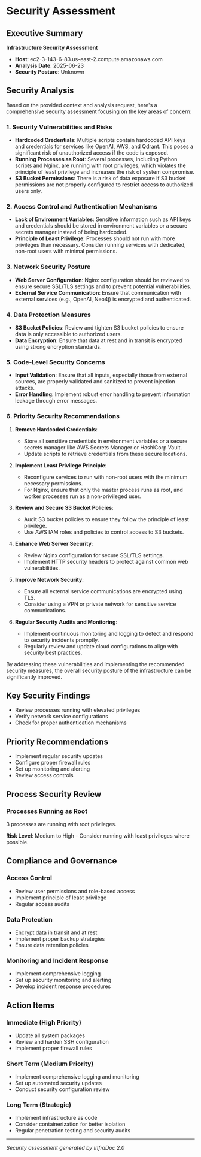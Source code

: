 # Security Assessment

## Executive Summary

**Infrastructure Security Assessment**
- **Host**: ec2-3-143-6-83.us-east-2.compute.amazonaws.com
- **Analysis Date**: 2025-06-23
- **Security Posture**: Unknown

## Security Analysis

Based on the provided context and analysis request, here's a comprehensive security assessment focusing on the key areas of concern:

### 1. Security Vulnerabilities and Risks

- **Hardcoded Credentials**: Multiple scripts contain hardcoded API keys and credentials for services like OpenAI, AWS, and Qdrant. This poses a significant risk of unauthorized access if the code is exposed.
- **Running Processes as Root**: Several processes, including Python scripts and Nginx, are running with root privileges, which violates the principle of least privilege and increases the risk of system compromise.
- **S3 Bucket Permissions**: There is a risk of data exposure if S3 bucket permissions are not properly configured to restrict access to authorized users only.

### 2. Access Control and Authentication Mechanisms

- **Lack of Environment Variables**: Sensitive information such as API keys and credentials should be stored in environment variables or a secure secrets manager instead of being hardcoded.
- **Principle of Least Privilege**: Processes should not run with more privileges than necessary. Consider running services with dedicated, non-root users with minimal permissions.

### 3. Network Security Posture

- **Web Server Configuration**: Nginx configuration should be reviewed to ensure secure SSL/TLS settings and to prevent potential vulnerabilities.
- **External Service Communication**: Ensure that communication with external services (e.g., OpenAI, Neo4j) is encrypted and authenticated.

### 4. Data Protection Measures

- **S3 Bucket Policies**: Review and tighten S3 bucket policies to ensure data is only accessible to authorized users.
- **Data Encryption**: Ensure that data at rest and in transit is encrypted using strong encryption standards.

### 5. Code-Level Security Concerns

- **Input Validation**: Ensure that all inputs, especially those from external sources, are properly validated and sanitized to prevent injection attacks.
- **Error Handling**: Implement robust error handling to prevent information leakage through error messages.

### 6. Priority Security Recommendations

1. **Remove Hardcoded Credentials**: 
   - Store all sensitive credentials in environment variables or a secure secrets manager like AWS Secrets Manager or HashiCorp Vault.
   - Update scripts to retrieve credentials from these secure locations.

2. **Implement Least Privilege Principle**:
   - Reconfigure services to run with non-root users with the minimum necessary permissions.
   - For Nginx, ensure that only the master process runs as root, and worker processes run as a non-privileged user.

3. **Review and Secure S3 Bucket Policies**:
   - Audit S3 bucket policies to ensure they follow the principle of least privilege.
   - Use AWS IAM roles and policies to control access to S3 buckets.

4. **Enhance Web Server Security**:
   - Review Nginx configuration for secure SSL/TLS settings.
   - Implement HTTP security headers to protect against common web vulnerabilities.

5. **Improve Network Security**:
   - Ensure all external service communications are encrypted using TLS.
   - Consider using a VPN or private network for sensitive service communications.

6. **Regular Security Audits and Monitoring**:
   - Implement continuous monitoring and logging to detect and respond to security incidents promptly.
   - Regularly review and update cloud configurations to align with security best practices.

By addressing these vulnerabilities and implementing the recommended security measures, the overall security posture of the infrastructure can be significantly improved.

## Key Security Findings

- Review processes running with elevated privileges
- Verify network service configurations
- Check for proper authentication mechanisms

## Priority Recommendations

- Implement regular security updates
- Configure proper firewall rules
- Set up monitoring and alerting
- Review access controls

## Process Security Review


### Processes Running as Root
3 processes are running with root privileges.

**Risk Level**: Medium to High - Consider running with least privileges where possible.


## Compliance and Governance

### Access Control
- Review user permissions and role-based access
- Implement principle of least privilege
- Regular access audits

### Data Protection
- Encrypt data in transit and at rest
- Implement proper backup strategies
- Ensure data retention policies

### Monitoring and Incident Response
- Implement comprehensive logging
- Set up security monitoring and alerting
- Develop incident response procedures

## Action Items

### Immediate (High Priority)
- Update all system packages
- Review and harden SSH configuration
- Implement proper firewall rules

### Short Term (Medium Priority)
- Implement comprehensive logging and monitoring
- Set up automated security updates
- Conduct security configuration review

### Long Term (Strategic)
- Implement infrastructure as code
- Consider containerization for better isolation
- Regular penetration testing and security audits

---

*Security assessment generated by InfraDoc 2.0*
